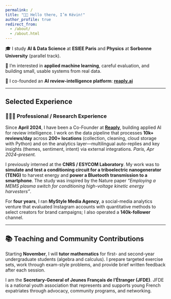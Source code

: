 ```yaml
---
permalink: /
title: "👋🏼 Hello there, I’m Kévin!"
author_profile: true
redirect_from: 
  - /about/
  - /about.html
---
```


🎓 I study **AI & Data Science** at **ESIEE Paris** and **Physics** at **Sorbonne University** (parallel track).

👀 I’m interested in **applied machine learning**, careful evaluation, and building small, usable systems from real data.

🚀 I co-founded an **AI review-intelligence platform**: **[reaply.ai](https://reaply.ai)**

---

## Selected Experience

### 👨🏻‍🔬 Professional / Research Experience

Since **April 2024**, I have been a Co-Founder at **[Reaply](https://reaply.ai)**, building applied AI for review intelligence. I work on the data pipeline that processes **10k+ reviews/day** across **200+ locations** (collection, cleaning, cloud storage with Python) and on the analytics layer—multilingual auto-replies and key insights (themes, sentiment, intent) via external integrations. *Paris, Apr 2024–present.*

I previously interned at the **CNRS / ESYCOM Laboratory**. My work was to **simulate and test a conditioning circuit for a triboelectric nanogenerator (TENG)** to harvest energy and **power a Bluetooth transmission to a smartphone**. The study was inspired by the Nature paper *“Employing a MEMS plasma switch for conditioning high-voltage kinetic energy harvesters”*.

For **four years**, I ran **MyStyle Media Agency**, a social-media analytics venture that evaluated Instagram accounts with quantitative methods to select creators for brand campaigns; I also operated a **140k-follower** channel.

---

## 📚 Teaching and Community Contributions
Starting **November**, I will **tutor mathematics** for first- and second-year undergraduate students (algebra and calculus). I prepare targeted exercise sets, work through exam-style problems, and provide brief written feedback after each session.

I am the **Secretary-General of Jeunes Français de l’Étranger (JFDE)**. JFDE is a national youth association that represents and supports young French expatriates through advocacy, community programs, and networking.
